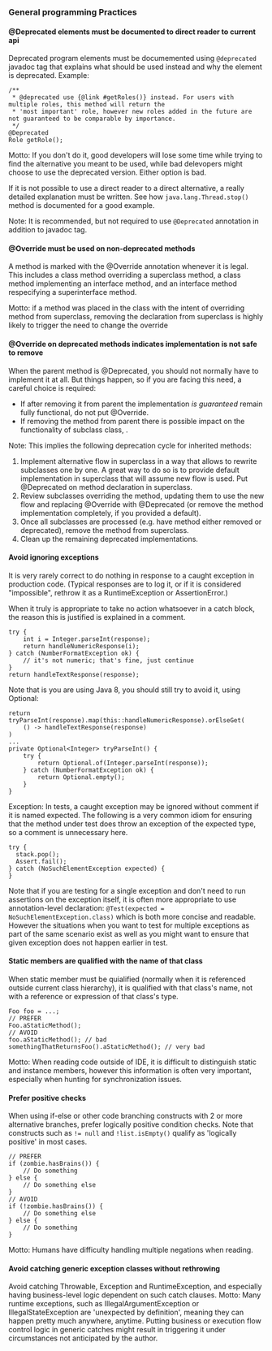 ### General programming Practices 

#### @Deprecated elements must be documented to direct reader to current api

Deprecated program elements must be documemented using `@deprecated` javadoc tag that explains what should be used 
instead and why the element is deprecated. Example:

    /** 
     * @deprecated use {@link #getRoles()} instead. For users with multiple roles, this method will return the 
     * 'most important' role, however new roles added in the future are not guaranteed to be comparable by importance.
     */
    @Deprecated
    Role getRole(); 

Motto: If you don't do it, good developers will lose some time while trying to find the alternative you meant to be 
used, while bad delevopers might choose to use the deprecated version. Either option is bad.

If it is not possible to use a direct reader to a direct alternative, a really detailed explanation must be written.
See how `java.lang.Thread.stop()` method is documented for a good example.

Note: It is recommended, but not required to use `@Deprecated` annotation in addition to javadoc tag.          
          

#### @Override must be used on non-deprecated methods

A method is marked with the @Override annotation whenever it is legal. This includes a class method overriding a 
superclass method, a class method implementing an interface method, and an interface method respecifying a 
superinterface method.

Motto: if a method was placed in the class with the intent of overriding method from superclass, removing the 
declaration from superclass is highly likely to trigger the need to change the override  


#### @Override on deprecated methods indicates implementation is not safe to remove

When the parent method is @Deprecated, you should not normally have to implement it at all. But things happen, so if you 
are facing this need, a careful choice is required:
- If after removing it from parent the implementation *is guaranteed* remain fully functional, do not put @Override.
- If removing the method from parent there is possible impact on the functionality of subclass class, .

Note: This implies the following deprecation cycle for inherited methods:

1. Implement alternative flow in superclass in a way that allows to rewrite subclasses one by one. A great way to do so
is to provide default implementation in superclass that will assume new flow is used. Put @Deprecated on method 
declaration in superclass.
2. Review subclasses overriding the method, updating them to use the new flow and replacing @Override with @Deprecated 
(or remove the method implementation completely, if you provided a default).
3. Once all subclasses are processed (e.g. have method either removed or deprecated), remove the method from superclass.
4. Clean up the remaining deprecated implementations.
  

#### Avoid ignoring exceptions 

It is very rarely correct to do nothing in response to a caught exception in production code.  (Typical responses are 
to log it, or if it is considered "impossible", rethrow it as a  RuntimeException or AssertionError.)

When it truly is appropriate to take no action whatsoever in a catch block, the reason this is justified is explained in 
a comment.

    try {
        int i = Integer.parseInt(response);
        return handleNumericResponse(i);
    } catch (NumberFormatException ok) {
        // it's not numeric; that's fine, just continue
    }
    return handleTextResponse(response);

Note that is you are using Java 8, you should still try to avoid it, using Optional: 

    return tryParseInt(response).map(this::handleNumericResponse).orElseGet(
        () -> handleTextResponse(response)
    )
    ...
    private Optional<Integer> tryParseInt() {
        try {
            return Optional.of(Integer.parseInt(response));
        } catch (NumberFormatException ok) {
            return Optional.empty();
        }
    }

Exception: In tests, a caught exception may be ignored without comment if it is named expected. The following is a very 
common idiom for ensuring that the method under test does throw an exception of the expected type, so a comment is 
unnecessary here.

    try {
      stack.pop();
      Assert.fail();
    } catch (NoSuchElementException expected) {
    }

Note that if you are testing for a single exception and don't need to run assertions on the exception itself, it is 
often more appropriate to use annotation-level declaration: `@Test(expected = NoSuchElementException.class)` 
which is both more concise and readable. However the situations when you want to test for multiple exceptions as part 
of the same scenario exist as well as you might want to ensure that given exception does not happen earlier in test. 


#### Static members are qualified with the name of that class  

When static member must be quialified (normally when it is referenced outside current class hierarchy), it is qualified 
with that class's name, not with a reference or expression of that class's type. 

    Foo foo = ...;
    // PREFER
    Foo.aStaticMethod(); 
    // AVOID
    foo.aStaticMethod(); // bad
    somethingThatReturnsFoo().aStaticMethod(); // very bad

Motto: When reading code outside of IDE, it is difficult to distinguish static and instance members, however this
information is often very important, especially when hunting for synchronization issues.


#### Prefer positive checks

When using if-else or other code branching constructs with 2 or more alternative branches, prefer logically positive 
condition checks. Note that constructs such as `!= null` and `!list.isEmpty()` qualify as 'logically positive' in most 
cases. 
  
    // PREFER
    if (zombie.hasBrains()) {
        // Do something
    } else {
        // Do something else
    }
    // AVOID
    if (!zombie.hasBrains()) {
        // Do something else
    } else {
        // Do something
    }
    
Motto: Humans have difficulty handling multiple negations when reading.


#### Avoid catching generic exception classes without rethrowing

Avoid catching Throwable, Exception and RuntimeException, and especially having business-level logic dependent on 
such catch clauses.
Motto: Many runtime exceptions, such as IllegalArgumentException or IllegalStateException are 'unexpected by 
definition', meaning they can happen pretty much anywhere, anytime. 
Putting business or execution flow control logic in generic catches might result in triggering it under circumstances 
not anticipated by the author.  

